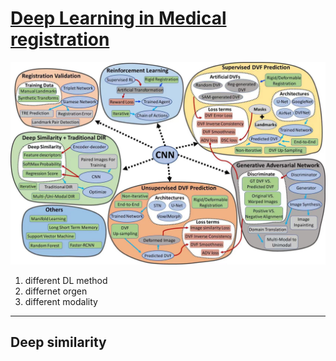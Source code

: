 
# [Deep Learning in Medical registration](https://www.ncbi.nlm.nih.gov/pmc/articles/PMC7759388/#R133)

![different CNN](picture/2021-10-30-15-50-56.png "different CNN")

1. different DL method
2. differnet orgen
3. different modality

---

## Deep similarity
